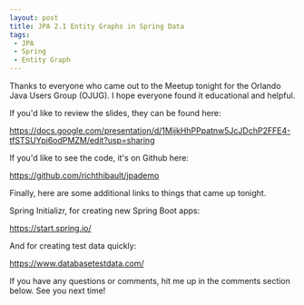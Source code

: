```yaml
---
layout: post
title: JPA 2.1 Entity Graphs in Spring Data
tags:
 - JPA
 - Spring
 - Entity Graph
---
```


Thanks to everyone who came out to the Meetup tonight for the Orlando Java Users Group (OJUG).  I hope everyone found it educational and helpful.

If you'd like to review the slides, they can be found here:

https://docs.google.com/presentation/d/1MijkHhPPpatnw5JcJDchP2FFE4-tfSTSUYpi6odPMZM/edit?usp=sharing

If you'd like to see the code, it's on Github here:

https://github.com/richthibault/jpademo

Finally, here are some additional links to things that came up tonight.

Spring Initializr, for creating new Spring Boot apps:

https://start.spring.io/

And for creating test data quickly:

https://www.databasetestdata.com/

If you have any questions or comments, hit me up in the comments section below.  See you next time!
